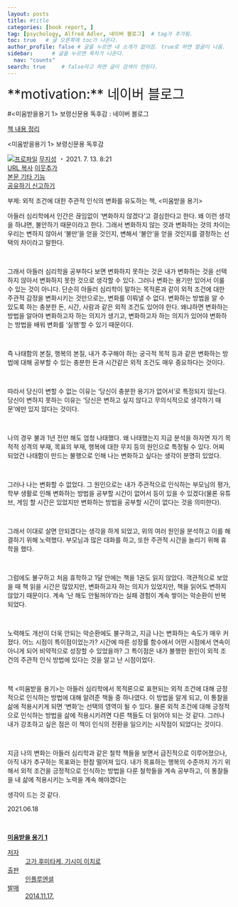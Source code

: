 ```yaml
---
layout: posts
title: #title
categories: [book report, ]
tag: [psychology, Alfred Adler, 네이버 블로그]  # tag가 추가됨.
toc: true   # 글 오른쪽에 toc가 나온다.
author_profile: false # 글을 누르면 내 소개가 없어짐. true로 하면 얼굴이 나옴.
sidebar:      # 글을 누르면 목차가 나온다.
  nav: "counts" 
search: true     # false라고 하면 글이 검색이 안된다.
---
```


<div class="notice--info" markdown="1" style='font-size: 30px'>
**motivation:** 네이버 블로그 
</div>




#<미움받을용기 1> 보령신문용 독후감 : 네이버 블로그
<div class="wrap_rabbit pcol2 _param(1) _postViewArea222429671375" id="post-view222429671375">
<!-- Rabbit HTML --><div class="se-viewer se-theme-default" lang="ko-KR">
<!-- SE_DOC_HEADER_START -->
<div class="se-component se-documentTitle se-l-default" id="SE-c187417f-3e9e-4b0b-bedf-41592ff8bcba">
<div class="se-component-content">
<div class="se-section se-section-documentTitle se-l-default se-section-align-left">
<!-- -->
<div class="blog2_series">
<a class="pcol2" href="/PostList.naver?blogId=wys000112&amp;categoryNo=11&amp;from=postList" onclick="nclk_v2(this,'pst.category','','');">책 내용 정리</a>
</div>
<div class="pcol1">
<!-- -->
<div class="se-module se-module-text se-title-text">
<p class="se-text-paragraph se-text-paragraph-align-" id="SE-411db022-8f6c-43d0-bb7a-196c267725a6" style=""><span class="se-fs- se-ff-" id="SE-475dc7e9-504f-438c-aea1-a82234b7a6dd" style=""><!-- -->&lt;미움받을용기 1&gt; 보령신문용 독후감<!-- --></span></p> </div>
<!-- -->
</div>
<div class="blog2_container">
<span class="writer">
<span class="area_profile"><a class="link" href="https://blog.naver.com/wys000112" onclick="nclk_v2(this,'pst.profile','','');" target="_top"><img alt="프로파일" class="img" src="https://blogpfthumb-phinf.pstatic.net/MjAyMjA1MjVfMTA0/MDAxNjUzNDcxMTU4NTkw.MKx5XZzKhkVnSwLw5O1NM-J45hdDNIrADB_V9VVQBOAg.OkL09v5VWJCO9xIBu4VTEzVASngUXGDvkf4D_exCZsEg.PNG.wys000112/%EB%AC%B4%EC%A7%80%EC%84%B1.png/%25EB%25AC%25B4%25EC%25A7%2580%25EC%2584%25B1.png?type=s1"/></a></span>
<span class="nick"><a class="link pcol2" href="https://blog.naver.com/wys000112" onclick="nclk_v2(this,'pst.username','','');" target="_top">무지성</a></span>
</span>
<i class="dot"> ・ </i>
<span class="se_publishDate pcol2">2021. 7. 13. 8:21</span>
</div>
<div class="blog2_post_function">
<a class="url pcol2 _setClipboard _returnFalse _se3copybtn _transPosition" href="#" id="copyBtn_222429671375" style="cursor:pointer;" title="https://blog.naver.com/wys000112/222429671375">URL 복사</a>
<a class="btn_buddy btn_addbuddy pcol2 _buddy_popup_btn _returnFalse" href="#" onclick="nclk_v2(this,'pst.addnei','','');"><i class="ico"></i> 이웃추가<i class="aline"></i></a>
<div class="overflow_menu">
<a area-expanded="false" area-haspopup="true" class="btn_overflow_menu _open_overflowmenu pcol2 _param(222429671375) _returnFalse" href="#" role="button"><span class="blind">본문 기타 기능</span></a>
<div area-hidden="true" class="lyr_overflow_menu" id="overflowmenu-222429671375">
<a class="naver-splugin btn_splugin share _title_share" data-canonical-url="https://blog.naver.com/wys000112/222429671375" data-likecontentsid="wys000112_222429671375" data-likeserviceid="BLOG" data-logdomain="https://proxy.blog.naver.com/spi/v1/api/shareLog" data-me-display="off" data-oninitialize="splugin_oninitialize(1);" data-option="{baseElement:'_title_spiButton', layerPosition:'outside-bottom', align:'right', marginLeft:0, marginTop:4}" data-style="unity" data-url="https://blog.naver.com/wys000112/222429671375" href="#" id="_title_spiButton" onclick="return false;">
                   공유하기
                <span class="ico_share _title_share_icon"></span>
</a>
<a class="_report _param(https://srp2.naver.com/report?svc=BLG&amp;exit=close&amp;ctype=AA01&amp;cwriterenc=MQRbekWkFQjcQtpRxZUt99DmmGlqPMn7urExuF0i%2BO0%3D&amp;ctitle=%3C%EB%AF%B8%EC%9B%80%EB%B0%9B%EC%9D%84%EC%9A%A9%EA%B8%B0%201%3E%20%EB%B3%B4%EB%A0%B9%EC%8B%A0%EB%AC%B8%EC%9A%A9%20%EB%8F%85%ED%9B%84%EA%B0%90&amp;cwriter=wys0*****&amp;dark=disable&amp;memtype=Y&amp;env=pc&amp;cnickname=wys0*****&amp;vsvc=BLG&amp;cid=wys000112%40%4051896191%40%40mylog%40%40222429671375) _returnFalse" href="#">신고하기<span class="ico_report"></span></a>
</div>
</div>
<input alt="url" class="copyTargetUrl" style="display:none;" title="URL 복사" type="text" value="https://blog.naver.com/wys000112/222429671375"/>
</div>
<!-- -->
</div>
</div>
</div>
<!-- B2C 상품 -->
<!-- _BLOG_CONTENTS_HEADER_TAIL -->
<!-- SE_DOC_HEADER_END -->
<div class="se-main-container">
<div class="se-component se-text se-l-default" id="SE-3412e4c5-6082-448d-bb0e-01b455a2760f">
<div class="se-component-content">
<div class="se-section se-section-text se-l-default">
<div class="se-module se-module-text">
<!-- SE-TEXT { --><p class="se-text-paragraph se-text-paragraph-align-justify" id="SE-cab7d71a-36d2-4a1b-8cb8-60f27b511232" style=""><span class="se-fs- se-ff-" id="SE-33d672b7-d4b8-462e-b4d2-efa4f0be6970" style="">부제: 외적 조건에 대한 주관적 인식의 변화를 유도하는 책, &lt;미움받을 용기&gt;</span></p><!-- } SE-TEXT --><!-- SE-TEXT { --><p class="se-text-paragraph se-text-paragraph-align-justify" id="SE-40b1ba5b-67ef-4d53-9cac-1afe6a3aeeaf" style=""><span class="se-fs- se-ff-" id="SE-d961dd0b-bd6d-4348-a583-1ec413f38643" style=""> </span></p><!-- } SE-TEXT --><!-- SE-TEXT { --><p class="se-text-paragraph se-text-paragraph-align-justify" id="SE-e3b8806d-ac56-442d-a635-a483a49cf6e3" style=""><span class="se-fs- se-ff-" id="SE-f64212f7-1cf6-4d9a-be8c-3b5da70451d4" style="">아들러 심리학에서 인간은 끊임없이 ‘변화하지 않겠다’고 결심한다고 한다. 왜 이런 생각을 하냐면, 불안하기 때문이라고 한다. 그래서 변화하지 않는 것과 변화하는 것의 차이는 우리는 변하지 않아서 ‘불만’을 얻을 것인지, 변해서 ‘불안’을 얻을 것인지를 결정하는 선택의 차이라고 말한다.</span></p><!-- } SE-TEXT --><!-- SE-TEXT { --><p class="se-text-paragraph se-text-paragraph-align-justify" id="SE-a1ab9634-6b14-489e-9ff7-bf1dbc545784" style=""><span class="se-fs- se-ff-" id="SE-c2a5fdfd-9099-4873-bac5-b17377e0dc0d" style="">​</span></p><!-- } SE-TEXT --><!-- SE-TEXT { --><p class="se-text-paragraph se-text-paragraph-align-justify" id="SE-3c6b09e8-d434-4c7a-97a9-bcc5170e5236" style=""><span class="se-fs- se-ff-" id="SE-39e2cb4e-0cac-4cdb-b489-cf3a1a3364e2" style="">그래서 아들러 심리학을 공부하다 보면 변화하지 못하는 것은 내가 변화하는 것을 선택하지 않아서 변화하지 못한 것으로 생각할 수 있다. 그러나 변화는 용기만 있어서 이룰 수 있는 것이 아니다. 단순히 아들러 심리학이 말하는 목적론과 같이 외적 조건에 대한 주관적 감정을 변화시키는 것만으로는, 변화를 이뤄낼 수 없다. 변화하는 방법을 알 수 있도록 하는 충분한 돈, 시간, 사람과 같은 외적 조건도 있어야 한다. 왜냐하면 변화하는 방법을 알아야 변화하고자 하는 의지가 생기고, 변화하고자 하는 의지가 있어야 변화하는 방법을 배워 변화를 ‘실행’할 수 있기 때문이다.</span></p><!-- } SE-TEXT --><!-- SE-TEXT { --><p class="se-text-paragraph se-text-paragraph-align-justify" id="SE-a3f6cdcb-dd9d-4db6-a9e3-7b5c49b15e1d" style=""><span class="se-fs- se-ff-" id="SE-fed0a218-0a28-4e1a-989f-f3392efa5af9" style="">​</span></p><!-- } SE-TEXT --><!-- SE-TEXT { --><p class="se-text-paragraph se-text-paragraph-align-justify" id="SE-af5e23ce-4379-4a55-8d2d-b00893dd7832" style=""><span class="se-fs- se-ff-" id="SE-1622661f-9cd5-443e-a651-5d341d808774" style="">즉 나태함의 본질, 행복의 본질, 내가 추구해야 하는 궁극적 목적 등과 같은 변화하는 방법에 대해 공부할 수 있는 충분한 돈과 시간같은 외적 조건도 매우 중요하다는 것이다.</span></p><!-- } SE-TEXT --><!-- SE-TEXT { --><p class="se-text-paragraph se-text-paragraph-align-justify" id="SE-ca72f79a-04b4-4e58-8a7d-02a53d89ec1e" style=""><span class="se-fs- se-ff-" id="SE-21d43890-2074-45c0-a208-a6d04990c2f9" style="">​</span></p><!-- } SE-TEXT --><!-- SE-TEXT { --><p class="se-text-paragraph se-text-paragraph-align-justify" id="SE-cb4a8fae-c518-4182-a74d-6d1ece251894" style=""><span class="se-fs- se-ff-" id="SE-7479190d-d65e-411b-8719-22a63e8c9997" style="">따라서 당신이 변할 수 없는 이유는 ‘당신이 충분한 용기가 없어서’로 특정되지 않는다. 당신이 변하지 못하는 이유는 ‘당신은 변하고 싶지 않다고 무의식적으로 생각하기 때문’에만 있지 않다는 것이다.</span></p><!-- } SE-TEXT --><!-- SE-TEXT { --><p class="se-text-paragraph se-text-paragraph-align-justify" id="SE-03d94ed7-e39a-430a-bc92-a34a27ea911e" style=""><span class="se-fs- se-ff-" id="SE-7e1fe19e-4bd2-4b0e-9331-e956cb9be3cc" style="">​</span></p><!-- } SE-TEXT --><!-- SE-TEXT { --><p class="se-text-paragraph se-text-paragraph-align-justify" id="SE-ec8dda35-f3ee-4e38-acb0-669666a34073" style=""><span class="se-fs- se-ff-" id="SE-f5ee43cf-cbec-4d34-8014-a571950717df" style="">나의 경우 불과 1년 전만 해도 엄청 나태했다. 왜 나태했는지 지금 분석을 하자면 자기 목적적 성격의 부재, 목표의 부재, 행복에 대한 무지 등의 원인으로 특정될 수 있다. 어찌 되었건 나태함이 만드는 불행으로 인해 나는 변화하고 싶다는 생각이 분명히 있었다.</span></p><!-- } SE-TEXT --><!-- SE-TEXT { --><p class="se-text-paragraph se-text-paragraph-align-justify" id="SE-11895d7b-7212-4a74-97ac-829cbbeac996" style=""><span class="se-fs- se-ff-" id="SE-9043dc67-f830-4b6e-b8d9-6a2914ecd5c7" style="">​</span></p><!-- } SE-TEXT --><!-- SE-TEXT { --><p class="se-text-paragraph se-text-paragraph-align-justify" id="SE-41bc2c9a-330e-49a8-a12f-e740bf2f9c93" style=""><span class="se-fs- se-ff-" id="SE-2c8a6f42-9a03-412f-b512-8000f33df053" style="">그러나 나는 변화할 수 없었다. 그 원인으로는 내가 주관적으로 인식하는 부모님의 평가, 학부 생활로 인해 변화하는 방법을 공부할 시간이 없어서 등이 있을 수 있겠다(물론 유튜브, 게임 할 시간은 있었지만 변화하는 방법을 공부할 시간이 없다는 것을 의미한다).</span></p><!-- } SE-TEXT --><!-- SE-TEXT { --><p class="se-text-paragraph se-text-paragraph-align-justify" id="SE-c4a9f108-eb76-4c85-8b42-8a625908868a" style=""><span class="se-fs- se-ff-" id="SE-328a6008-785d-4277-bc35-df8104b56b4a" style="">​</span></p><!-- } SE-TEXT --><!-- SE-TEXT { --><p class="se-text-paragraph se-text-paragraph-align-justify" id="SE-92b59167-c46d-473c-a9a4-db7c3d61aa92" style=""><span class="se-fs- se-ff-" id="SE-a1f9a913-68f6-4bf8-8707-2d37400e8dbe" style="">그래서 이대로 살면 안되겠다는 생각을 하게 되었고, 위의 여러 원인을 분석하고 이를 해결하기 위해 노력했다. 부모님과 많은 대화를 하고, 또한 주관적 시간을 늘리기 위해 휴학을 했다. </span></p><!-- } SE-TEXT --><!-- SE-TEXT { --><p class="se-text-paragraph se-text-paragraph-align-justify" id="SE-8b34d044-412f-49f4-bb6c-86fb238dba18" style=""><span class="se-fs- se-ff-" id="SE-ff5b7b73-9e9f-4666-87bc-53f90f6e9698" style="">​</span></p><!-- } SE-TEXT --><!-- SE-TEXT { --><p class="se-text-paragraph se-text-paragraph-align-justify" id="SE-ffbdd885-abe8-40c1-9ce6-deeadd6395e2" style=""><span class="se-fs- se-ff-" id="SE-977d83ed-4200-45e7-bdf5-7a32ff5b2ae5" style="">그럼에도 불구하고 처음 휴학하고 1달 안에는 책을 1권도 읽지 않았다. 객관적으로 보았을 때 책 읽을 시간은 많았지만, 변화하고자 하는 의지가 있었지만, 책을 읽어도 변하지 않았기 때문이다. 계속 ‘난 해도 안될꺼야’라는 실패 경험이 계속 쌓이는 악순환이 반복되었다.</span></p><!-- } SE-TEXT --><!-- SE-TEXT { --><p class="se-text-paragraph se-text-paragraph-align-justify" id="SE-eba88710-3b7e-4aae-8df4-a868fe60ef08" style=""><span class="se-fs- se-ff-" id="SE-040cce54-ab41-4647-a2e8-99c8795d6dd3" style="">​</span></p><!-- } SE-TEXT --><!-- SE-TEXT { --><p class="se-text-paragraph se-text-paragraph-align-justify" id="SE-1fa13c90-4a69-4da5-a582-1db9e2dff5cf" style=""><span class="se-fs- se-ff-" id="SE-aa725fb5-5e82-4022-8c5b-fc19b75cb3b2" style="">노력해도 개선이 더욱 안되는 악순환에도 불구하고, 지금 나는 변화하는 속도가 매우 커졌다. 어느 시점이 특이점이었는가? 시간에 따른 성장률 함수에서 어떤 시점에서 연속이 아니게 되어 비약적으로 성장할 수 있었을까? 그 특이점은 내가 불행한 원인이 외적 조건의 주관적 인식 방법에 있다는 것을 알고 난 시점이었다.</span></p><!-- } SE-TEXT --><!-- SE-TEXT { --><p class="se-text-paragraph se-text-paragraph-align-justify" id="SE-dd5bb53e-9435-4297-9345-15658a282adb" style=""><span class="se-fs- se-ff-" id="SE-d81f9cbc-7e34-4781-b141-2f91fb27467e" style="">​</span></p><!-- } SE-TEXT --><!-- SE-TEXT { --><p class="se-text-paragraph se-text-paragraph-align-justify" id="SE-8f3b6413-487c-49d2-b350-ed60f5c9642d" style=""><span class="se-fs- se-ff-" id="SE-be47eed1-5004-4088-beba-3de440a38a66" style="">책 &lt;미움받을 용기&gt;는 아들러 심리학에서 목적론으로 표현되는 외적 조건에 대해 긍정적으로 인식하는 방법에 대해 알려준 책들 중 하나였다. 이 방법을 알게 되고, 이 통찰을 삶에 적용시키게 되면 ‘변화’는 선택의 영역이 될 수 있다. 물론 외적 조건에 대해 긍정적으로 인식하는 방법을 삶에 적용시키려면 다른 책들도 더 읽어야 되는 것 같다. 그러나 내가 강조하고 싶은 점은 이 책이 인식의 전환을 일으키는 시작점이 되었다는 것이다.</span></p><!-- } SE-TEXT --><!-- SE-TEXT { --><p class="se-text-paragraph se-text-paragraph-align-justify" id="SE-e94d30e4-7aa7-4aac-9aee-fdc9b4627638" style=""><span class="se-fs- se-ff-" id="SE-611f7ca2-e26a-4f09-80a8-4df0b2efd694" style="">​</span></p><!-- } SE-TEXT --><!-- SE-TEXT { --><p class="se-text-paragraph se-text-paragraph-align-justify" id="SE-854eea21-8402-444f-8892-467b38d7aec4" style=""><span class="se-fs- se-ff-" id="SE-eb094288-cc8e-477f-857d-1a01fa942316" style="">지금 나의 변화는 아들러 심리학과 같은 철학 책들을 보면서 급진적으로 이루어졌으나, 아직 내가 추구하는 목표와는 한참 떨어져 있다. 내가 목표하는 행복의 수준까지 가기 위해서 외적 조건을 긍정적으로 인식하는 방법을 다룬 철학들을 계속 공부하고, 이 통찰들을 내 삶에 적용시키는 노력을 계속 해야겠다는 </span></p><!-- } SE-TEXT --><!-- SE-TEXT { --><p class="se-text-paragraph se-text-paragraph-align-justify" id="SE-7d7603cb-9a93-40b6-b3a4-14a009bdb9d5" style=""><span class="se-fs- se-ff-" id="SE-305d98a9-ed1a-4821-8cc1-513a6c1f6bba" style="">생각이 드는 것 같다.</span></p><!-- } SE-TEXT --><!-- SE-TEXT { --><p class="se-text-paragraph se-text-paragraph-align-justify" id="SE-ade8ff77-d8b1-48a4-9305-451175b01d4f" style=""><span class="se-fs- se-ff-" id="SE-7ecafda5-6265-49e3-beae-39d90057c2a3" style=""> </span></p><!-- } SE-TEXT --><!-- SE-TEXT { --><p class="se-text-paragraph se-text-paragraph-align-justify" id="SE-7f11a8d3-deee-4e59-b609-d82ca736201e" style=""><span class="se-fs- se-ff-" id="SE-d381eca1-ca94-4d7f-ba7a-4c9899bd9db2" style="">2021.06.18</span></p><!-- } SE-TEXT --><!-- SE-TEXT { --><p class="se-text-paragraph se-text-paragraph-align-justify" id="SE-4bc4e3df-52dc-4da1-8679-311fc6459904" style=""><span class="se-fs- se-ff-" id="SE-56463151-0505-48d8-ac70-969056b05eb5" style="">​</span></p><!-- } SE-TEXT -->
</div>
</div>
</div>
</div> <div class="se-component se-material se-l-default" id="SE-1a8e8caf-8572-4a68-b90d-ad14026d0eae">
<div class="se-component-content">
<div class="se-section se-section-material se-section-align-justify se-l-default">
<a class="se-module se-module-material se-material-book __se_link" data-linkdata='{"id" : "SE-1a8e8caf-8572-4a68-b90d-ad14026d0eae", "type" : "book", "title" : "미움받을 용기", "link" : "http://book.naver.com/bookdb/book_detail.php?bid=8339910", "dataId" : "8996991341 9788996991342", "subId" : "8339910", "thumbnail" : "https://bookthumb-phinf.pstatic.net/cover/083/399/08339910.jpg?type=w150&amp;udate=20200104", "volNo" : "1" }' data-linktype="material" href="http://book.naver.com/bookdb/book_detail.php?bid=8339910" target="_blank">
<div class="se-material-thumbnail">
<img alt="" class="se-material-thumbnail-resource" src="https://bookthumb-phinf.pstatic.net/cover/083/399/08339910.jpg?type=w150&amp;udate=20200104">
</img></div>
<div class="se-material-info">
<div class="se-material-info-container">
<strong class="se-material-title">미움받을 용기 1</strong>
<dl class="se-material-detail">
<dt class="se-material-detail-title">저자</dt>
<dd class="se-material-detail-description">고가 후미타케, 기시미 이치로</dd>
<dt class="se-material-detail-title">출판</dt>
<dd class="se-material-detail-description">인플루엔셜</dd>
<dt class="se-material-detail-title">발매</dt>
<dd class="se-material-detail-description">2014.11.17.</dd>
</dl>
</div>
</div>
</a>
</div>
</div>
</div> <div class="se-component se-text se-l-default" id="SE-c3b4b93a-d27d-4d2f-90b5-128c9c54a82a">
<div class="se-component-content">
<div class="se-section se-section-text se-l-default">
<div class="se-module se-module-text">
<!-- SE-TEXT { --><p class="se-text-paragraph se-text-paragraph-align-" id="SE-edd80ee5-cc73-4cc7-94ad-bf871ecd6894" style=""><span class="se-fs- se-ff-" id="SE-3e8c00a1-52eb-4edf-940b-4924d971397d" style="">​</span></p><!-- } SE-TEXT -->
</div>
</div>
</div>
</div> </div>
</div>
</div>